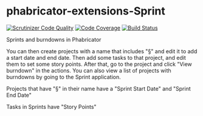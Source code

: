 phabricator-extensions-Sprint
==================

[![Scrutinizer Code Quality](https://scrutinizer-ci.com/g/christopher-johnson/phabricator-extensions-Sprint/badges/quality-score.png?b=master)](https://scrutinizer-ci.com/g/christopher-johnson/phabricator-extensions-Sprint/?branch=master)
[![Code Coverage](https://scrutinizer-ci.com/g/christopher-johnson/phabricator-extensions-Sprint/badges/coverage.png?b=master)](https://scrutinizer-ci.com/g/christopher-johnson/phabricator-extensions-Sprint/?branch=master)
[![Build Status](https://scrutinizer-ci.com/g/christopher-johnson/phabricator-extensions-Sprint/badges/build.png?b=master)](https://scrutinizer-ci.com/g/christopher-johnson/phabricator-extensions-Sprint/build-status/master)

Sprints and burndowns in Phabricator


You can then create projects with a name that includes "§" and edit it to add a start date and end date. 
Then add some tasks to that project, and edit them to set some story points. 
After that, go to the project and click "View burndown" in the actions. 
You can also view a list of projects with burndowns by going to the Sprint application.

Projects that have "§" in their name have a "Sprint Start Date" and "Sprint End Date"

Tasks in Sprints have "Story Points"
